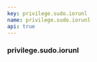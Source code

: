 ```yaml
---
key: privilege.sudo.iorunl
name: privilege.sudo.iorunl
api: true
---
```


### privilege.sudo.iorunl
